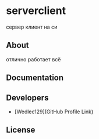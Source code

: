 # serverclient

сервер клиент на си




## About

отлично работает всё

## Documentation



## Developers

- [Wedlec129](GitHub Profile Link)

## License

